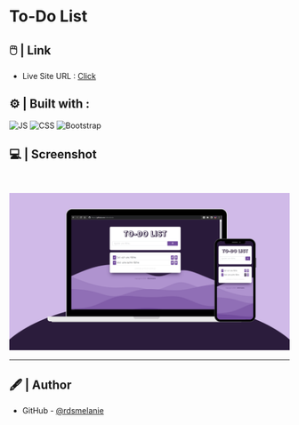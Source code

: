 # To-Do List


## 🖱️ | Link

- Live Site URL : [Click](https://rdsmelanie.github.io/to-do-list)

## ⚙️ | Built with :

![JS](https://img.shields.io/badge/JavaScript-F7DF1E?style=for-the-badge&logo=javascript&logoColor=black)
![CSS](https://img.shields.io/badge/CSS3-1572B6?style=for-the-badge&logo=css3&logoColor=white)
![Bootstrap](https://img.shields.io/badge/Bootstrap-563d7c?style=for-the-badge&logo=bootstrap&logoColor=white)


## 💻 | Screenshot

<br>

![IMG](/assets/images/screenshot.png)

---

## 🖋️ | Author

- GitHub - [@rdsmelanie](https://github.com/rdsmelanie)

